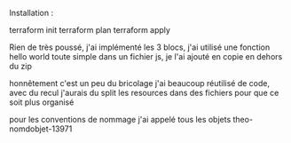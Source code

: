 Installation :

terraform init
terraform plan
terraform apply


Rien de très poussé, j'ai implémenté les 3 blocs, j'ai utilisé une fonction hello world toute simple dans un fichier js, je l'ai ajouté en copie en dehors du zip


honnêtement c'est un peu du bricolage j'ai beaucoup réutilisé de code, avec du recul j'aurais du split les resources dans des fichiers pour que ce soit plus organisé

pour les conventions de nommage j'ai appelé tous les objets theo-nomdobjet-13971

